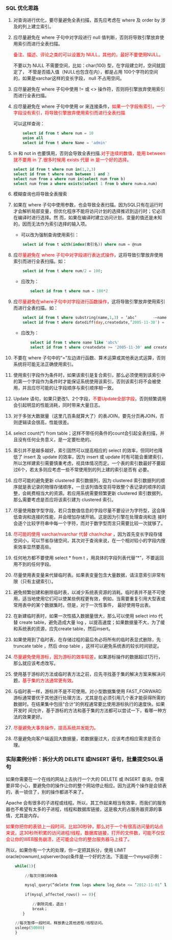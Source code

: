 ### SQL 优化思路
1. 对查询进行优化，要尽量避免全表扫描，首先应考虑在 where 及 order by 涉及的列上建立索引。

2. 应尽量避免在 where 子句中对字段进行 null 值判断，否则将导致引擎放弃使用索引而进行全表扫描。

    <font color=red>备注、描述、评论之类的可以设置为 NULL，其他的，最好不要使用NULL。</font>
    
    不要以为 NULL 不需要空间，比如：char(100) 型，在字段建立时，空间就固定了， 不管是否插入值（NULL也包含在内），都是占用 100个字符的空间的，如果是varchar这样的变长字段， null 不占用空间。

3. 应尽量避免在 where 子句中使用 != 或 <> 操作符，否则将引擎放弃使用索引而进行全表扫描。

4. 应尽量避免在 where 子句中使用 or 来连接条件，<font color=red>如果一个字段有索引，一个字段没有索引，将导致引擎放弃使用索引而进行全表扫描</font>

    可以这样查询：
    ```sql
        select id from t where num = 10
        union all
        select id from t where Name = 'admin'
    ```

5. in 和 not in 也要慎用，否则会导致全表扫描.<font color=red>对于连续的数值，能用 between 就不要用 in 了.很多时候用 exists 代替 in 是一个好的选择。</font>

    ```sql
    select id from t where num in(1,2,3)
    select id from t where num between 1 and 3
    select num from a where num in(select num from b)
    select num from a where exists(select 1 from b where num=a.num)
    ```
    
6. 模糊查询也将导致全表搜索

7. 如果在 where 子句中使用参数，也会导致全表扫描。因为SQL只有在运行时才会解析局部变量，但优化程序不能将访问计划的选择推迟到运行时；它必须在编译时进行选择。然 而，如果在编译时建立访问计划，变量的值还是未知的，因而无法作为索引选择的输入项。

    * 可以改为强制查询使用索引：
    ```sql
        select id from t with(index(索引名)) where num = @num
    ```
    
8. 应<font color=red>尽量避免在 where 子句中对字段进行表达式操作</font>，这将导致引擎放弃使用索引而进行全表扫描。如：
    ```sql
        select id from t where num/2 = 100;
    ```
    * 应改为：
        ```sql
            select id from t where num = 100*2
        ```

9. 应<font color=red>尽量避免在where子句中对字段进行函数操作</font>，这将导致引擎放弃使用索引而进行全表扫描。如：
    ```sql
        select id from t where substring(name,1,3) = ’abc’       -–name以abc开头的id
        select id from t where datediff(day,createdate,’2005-11-30′) = 0    -–‘2005-11-30’    --生成的id
    ```
    * 应改为：
        ```sql
            select id from t where name like 'abc%'
            select id from t where createdate >= '2005-11-30' and createdate < '2005-12-1'
        ```

10. 不要在 where 子句中的“=”左边进行函数、算术运算或其他表达式运算，否则系统将可能无法正确使用索引。

11. 使用索引字段作为条件时，如果该索引是复合索引，那么必须使用到该索引中的第一个字段作为条件时才能保证系统使用该索引，否则该索引将不会被使用，并且应尽可能的让字段顺序与索引顺序相一致。

12. Update 语句，如果只更改1、2个字段，<font color=red>不要Update全部字段</font>，否则频繁调用会引起明显的性能消耗，同时带来大量日志。

13. 对于多张大数据量（这里几百条就算大了）的表JOIN，要先分页再JOIN，否则逻辑读会很高，性能很差。

14. select count(*) from table；这样不带任何条件的count会引起全表扫描，并且没有任何业务意义，是一定要杜绝的。

15. 索引并不是越多越好，索引固然可以提高相应的 select 的效率，但同时也降低了 insert 及 update 的效率，因为 insert 或 update 时有可能会重建索引，所以怎样建索引需要慎重考虑，视具体情况而定。一个表的索引数最好不要超过6个，若太多则应考虑一些不常使用到的列上建的索引是否有 必要。

16. 应尽可能的避免更新 clustered 索引数据列，因为 clustered 索引数据列的顺序就是表记录的物理存储顺序，一旦该列值改变将导致整个表记录的顺序的调整，会耗费相当大的资源。若应用系统需要频繁更新 clustered 索引数据列，那么需要考虑是否应将该索引建为 clustered 索引。

17. 尽量使用数字型字段，若只含数值信息的字段尽量不要设计为字符型，这会降低查询和连接的性能，并会增加存储开销。这是因为引擎在处理查询和连 接时会逐个比较字符串中每一个字符，而对于数字型而言只需要比较一次就够了。

18. <font color=red>尽可能的使用 varchar/nvarchar 代替 char/nchar</font> ，因为首先变长字段存储空间小，可以节省存储空间，其次对于查询来说，在一个相对较小的字段内搜索效率显然要高些。

19. 任何地方都不要使用 select * from t ，用具体的字段列表代替“*”，不要返回用不到的任何字段。

20. 尽量使用表变量来代替临时表。如果表变量包含大量数据，请注意索引非常有限（只有主键索引）。

21. 避免频繁创建和删除临时表，以减少系统表资源的消耗。临时表并不是不可使用，适当地使用它们可以使某些例程更有效，例如，当需要重复引用大型表或常用表中的某个数据集时。但是，对于一次性事件， 最好使用导出表。

22. 在新建临时表时，如果一次性插入数据量很大，那么可以使用 select into 代替 create table，避免造成大量 log ，以提高速度；如果数据量不大，为了缓和系统表的资源，应先create table，然后insert。

23. 如果使用到了临时表，在存储过程的最后务必将所有的临时表显式删除，先 truncate table ，然后 drop table ，这样可以避免系统表的较长时间锁定。

24. <font color=red>尽量避免使用游标，因为游标的效率较差</font>，如果游标操作的数据超过1万行，那么就应该考虑改写。

25. 使用基于游标的方法或临时表方法之前，应先寻找基于集的解决方案来解决问题，<font color=red>基于集的方法通常更有效。</font>

26. 与临时表一样，游标并不是不可使用。对小型数据集使用 FAST_FORWARD 游标通常要优于其他逐行处理方法，尤其是在必须引用几个表才能获得所需的数据时。在结果集中包括“合计”的例程通常要比使用游标执行的速度快。如果开发时 间允许，基于游标的方法和基于集的方法都可以尝试一下，看哪一种方法的效果更好。

27. <font color=red>尽量避免大事务操作，提高系统并发能力。</font>     

28. 尽量避免向客户端返回大数据量，若数据量过大，应该考虑相应需求是否合理。

### 实际案例分析：拆分大的 DELETE 或INSERT 语句，批量提交SQL语句
如果你需要在一个在线的网站上去执行一个大的 DELETE 或 INSERT 查询，你需要非常小心，要避免你的操作让你的整个网站停止相应。因为这两个操作是会锁表的，表一锁住了，别的操作都进不来了。

Apache 会有很多的子进程或线程。所以，其工作起来相当有效率，而我们的服务器也不希望有太多的子进程，线程和数据库链接，这是极大的占服务器资源的事情，尤其是内存。

<font color=red>如果你把你的表锁上一段时间，比如30秒钟，那么对于一个有很高访问量的站点来说，这30秒所积累的访问进程/线程，数据库链接，打开的文件数，可能不仅仅会让你的WEB服务崩溃，还可能会让你的整台服务器马上挂了。</font>

所以，如果你有一个大的处理，你一定把其拆分，使用 LIMIT oracle(rownum),sqlserver(top)条件是一个好的方法。下面是一个mysql示例：
```sql
    while(1){
    
     　　//每次只做1000条
    
    　　 mysql_query(“delete from logs where log_date <= ’2012-11-01’ limit 1000”);
    
     　　if(mysql_affected_rows() == 0){
    
    　　 　　//删除完成，退出！
    　　 　　break；
    　　}
    
    //每次暂停一段时间，释放表让其他进程/线程访问。
    usleep(50000)
    }
```

    
    
    
    
    
    
    
    
    
    